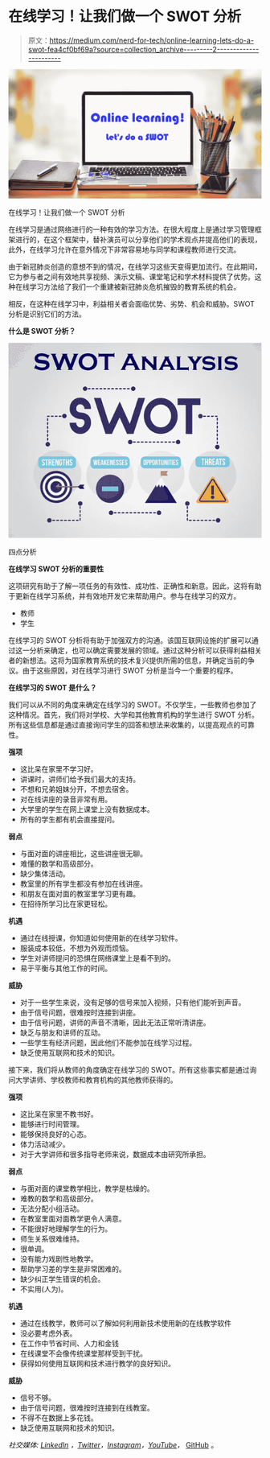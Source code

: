 # 在线学习！让我们做一个 SWOT 分析

> 原文：<https://medium.com/nerd-for-tech/online-learning-lets-do-a-swot-fea4cf0bf69a?source=collection_archive---------2----------------------->

![](img/84dd0244ad14058f63c7bb1e5d4b8c6f.png)

在线学习！让我们做一个 SWOT 分析

在线学习是通过网络进行的一种有效的学习方法。在很大程度上是通过学习管理框架进行的，在这个框架中，替补演员可以分享他们的学术观点并提高他们的表现，此外，在线学习允许在意外情况下非常容易地与同学和课程教师进行交流。

由于新冠肺炎创造的意想不到的情况，在线学习这些天变得更加流行。在此期间，它为参与者之间有效地共享视频、演示文稿、课堂笔记和学术材料提供了优势。这种在线学习方法给了我们一个重建被新冠肺炎危机摧毁的教育系统的机会。

相反，在这种在线学习中，利益相关者会面临优势、劣势、机会和威胁。SWOT 分析是识别它们的方法。

**什么是 SWOT 分析？**

![](img/6cb91e88d2a893079fdfee59af466103.png)

四点分析

**在线学习 SWOT 分析的重要性**

这项研究有助于了解一项任务的有效性、成功性、正确性和新意。因此，这将有助于更新在线学习系统，并有效地开发它来帮助用户。参与在线学习的双方。

*   教师
*   学生

在线学习的 SWOT 分析将有助于加强双方的沟通。该国互联网设施的扩展可以通过这一分析来确定，也可以确定需要发展的领域。通过这种分析可以获得利益相关者的新想法。这将为国家教育系统的技术复兴提供所需的信息，并确定当前的争议。由于这些原因，对在线学习进行 SWOT 分析是当今一个重要的程序。

**在线学习的 SWOT 是什么？**

我们可以从不同的角度来确定在线学习的 SWOT。不仅学生，一些教师也参加了这种情况。首先，我们将对学校、大学和其他教育机构的学生进行 SWOT 分析。所有这些信息都是通过直接询问学生的回答和想法来收集的，以提高观点的可靠性。

**强项**

*   这比呆在家里不学习好。
*   讲课时，讲师们给予我们最大的支持。
*   不想和兄弟姐妹分开，不想去宿舍。
*   对在线讲座的录音非常有用。
*   大学里的学生在网上课堂上没有数据成本。
*   所有的学生都有机会直接提问。

**弱点**

*   与面对面的讲座相比，这些讲座很无聊。
*   难懂的数学和高级部分。
*   缺少集体活动。
*   教室里的所有学生都没有参加在线讲座。
*   和朋友在面对面的教室里学习更有趣。
*   在招待所学习比在家更轻松。

**机遇**

*   通过在线授课，你知道如何使用新的在线学习软件。
*   服装成本较低，不想为外观而烦恼。
*   学生对讲师提问的恐惧在网络课堂上是看不到的。
*   易于平衡与其他工作的时间。

**威胁**

*   对于一些学生来说，没有足够的信号来加入视频，只有他们能听到声音。
*   由于信号问题，很难按时连接到讲座。
*   由于信号问题，讲师的声音不清晰，因此无法正常听清讲座。
*   缺乏与朋友和讲师的互动。
*   一些学生有经济问题，因此他们不能参加在线学习过程。
*   缺乏使用互联网和技术的知识。

接下来，我们将从教师的角度确定在线学习的 SWOT。所有这些事实都是通过询问大学讲师、学校教师和教育机构的其他教师获得的。

**强项**

*   这比呆在家里不教书好。
*   能够进行时间管理。
*   能够保持良好的心态。
*   体力活动减少。
*   对于大学讲师和很多指导老师来说，数据成本由研究所承担。

**弱点**

*   与面对面的课堂教学相比，教学是枯燥的。
*   难教的数学和高级部分。
*   无法分配小组活动。
*   在教室里面对面教学更令人满意。
*   不能很好地理解学生的行为。
*   师生关系很难维持。
*   很单调。
*   没有能力戏剧性地教学。
*   帮助学习差的学生是非常困难的。
*   缺少纠正学生错误的机会。
*   不实用(人为)。

**机遇**

*   通过在线教学，教师可以了解如何利用新技术使用新的在线教学软件
*   没必要考虑外表。
*   在工作中节省时间、人力和金钱
*   在线课堂不会像传统课堂那样受到干扰。
*   获得如何使用互联网和技术进行教学的良好知识。

**威胁**

*   信号不够。
*   由于信号问题，很难按时连接到在线教室。
*   不得不在数据上多花钱。
*   缺乏使用互联网和技术的知识。

*社交媒体:* [*LinkedIn*](https://www.linkedin.com/in/sajith-dilshan/) *，*[*Twitter*](https://twitter.com/sajithd7)*，*[*Instagram*](https://www.instagram.com/sajithd_dilshan/)*，*[*YouTube*](https://www.youtube.com/channel/UCXvjoCD39q8s3zWCwKD-Qpw)*，* [GitHub](https://github.com/Sajith-Dilshan) 。